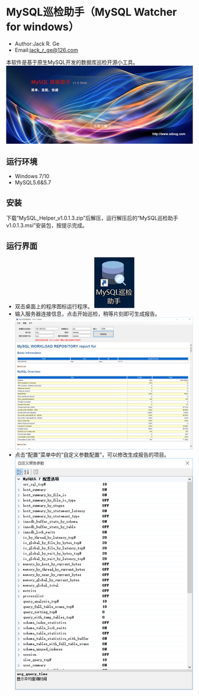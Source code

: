 # MySQL巡检助手（MySQL Watcher for windows）
* Author:Jack R. Ge
* Email:jack_r_ge@126.com

本软件是基于原生MySQL开发的数据库巡检开源小工具。
![](banner.jpg)

## 运行环境
* Windows 7/10
* MySQL5.6&5.7

## 安装
下载“MySQL_Helper_v1.0.1.3.zip”后解压，运行解压后的“MySQL巡检助手v1.0.1.3.msi”安装包，按提示完成。

## 运行界面
* 双击桌面上的程序图标运行程序。
![](icon.png)
* 输入服务器连接信息，点击开始巡检，稍等片刻即可生成报告。
![](MySQL_Watcher-windows.png)
* 点击“配置”菜单中的“自定义参数配置”，可以修改生成报告的项目。
![](Config.png)
